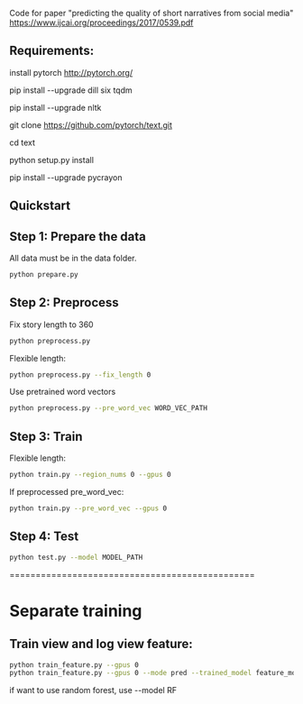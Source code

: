 Code for paper "predicting the quality of short narratives from social media" https://www.ijcai.org/proceedings/2017/0539.pdf

## Requirements:
install pytorch http://pytorch.org/

pip install --upgrade dill six tqdm

pip install --upgrade nltk

git clone https://github.com/pytorch/text.git

cd text

python setup.py install

pip install --upgrade pycrayon



## Quickstart

## Step 1: Prepare the data
All data must be in the data folder. 
```bash
python prepare.py
```

## Step 2: Preprocess
Fix story length to 360
```bash
python preprocess.py
```
Flexible length:
```bash
python preprocess.py --fix_length 0
```
Use pretrained word vectors
```bash
python preprocess.py --pre_word_vec WORD_VEC_PATH
```

## Step 3: Train
Flexible length:
```bash
python train.py --region_nums 0 --gpus 0
```

If preprocessed pre_word_vec:
```bash
python train.py --pre_word_vec --gpus 0
```

## Step 4: Test
```bash
python test.py --model MODEL_PATH
```

===============================================

# Separate training
## Train view and log view feature:
```bash
python train_feature.py --gpus 0
python train_feature.py --gpus 0 --mode pred --trained_model feature_model/MODEL
```
if want to use random forest, use --model RF
